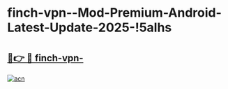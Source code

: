 # finch-vpn--Mod-Premium-Android-Latest-Update-2025-!5alhs

# <h2><a href="https://7tfjcl.esa.edu.pl?title=finch-vpn-&ref=5alhs">🔗👉 🔴 finch-vpn-</a></h2>

[![acn](https://github.com/user-attachments/assets/0f9c940e-d8b0-45ae-aac7-cd30a18b3e1c)](https://7tfjcl.esa.edu.pl?title=finch-vpn-&ref=5alhs)

